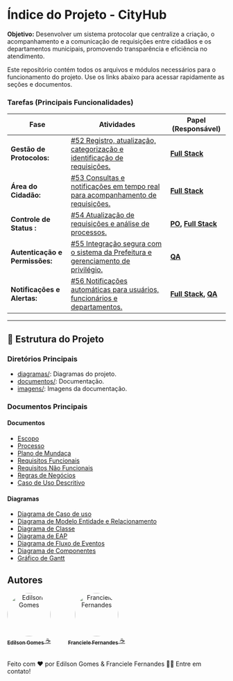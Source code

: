 
# Índice do Projeto - CityHub

**Objetivo:** 
Desenvolver um sistema protocolar que centralize a criação, o acompanhamento e a comunicação de requisições entre cidadãos e os departamentos municipais, promovendo transparência e eficiência no atendimento.


Este repositório contém todos os arquivos e módulos necessários para o funcionamento do projeto. Use os links abaixo para acessar rapidamente as seções e documentos.

### **Tarefas (Principais Funcionalidades)**  
| **Fase**   | **Atividades**                     | **Papel (Responsável)**        |
|------------|------------------------------------------------------|--------------------------------|
| **Gestão de Protocolos:** |  [#52 Registro, atualização, categorização e identificação de requisições.](https://github.com/Francielefernandes06/documentacao-projeto-coorporativo-2024.2/issues/52) | [**Full Stack**](./papeis/Desenvolvedor-FullStack.md) |  
| **Área do Cidadão:** | [#53 Consultas e notificações em tempo real para acompanhamento de requisições.](https://github.com/Francielefernandes06/documentacao-projeto-coorporativo-2024.2/issues/53) | [**Full Stack**](./papeis/Desenvolvedor-FullStack.md) |  
| **Controle de Status :** | [#54 Atualização de requisições e análise de processos.](https://github.com/Francielefernandes06/documentacao-projeto-coorporativo-2024.2/issues/54) | **[PO](./papeis/Product-Owner.md), [**Full Stack**](./papeis/Desenvolvedor-FullStack.md)** |  
| **Autenticação e Permissões:** | [#55 Integração segura com o sistema da Prefeitura e gerenciamento de privilégio.](https://github.com/Francielefernandes06/documentacao-projeto-coorporativo-2024.2/issues/55) | **[QA](./papeis/QA.md)** |
| **Notificações e Alertas:** | [#56 Notificações automáticas para usuários, funcionários e departamentos.](https://github.com/Francielefernandes06/documentacao-projeto-coorporativo-2024.2/issues/56) | **[**Full Stack**](./papeis/Desenvolvedor-FullStack.md), [QA](./papeis/QA.md)** |

---

## 📂 Estrutura do Projeto

### **Diretórios Principais**

- [diagramas/](./diagramas): Diagramas do projeto.
- [documentos/](./documentos): Documentação.
- [imagens/](./imagens): Imagens da documentação.


### **Documentos Principais**


#### Documentos

- [Escopo](./Escopo.md)
- [Processo](./Processo.md)
- [Plano de Mundaça](./documentos/documento-mudanca-git.md)
- [Requisitos Funcionais](./documentos/Requisitos-Funcionais-CityHub.md)
- [Requisitos Não Funcionais](./documentos/Requisitos-Funcionais-CityHub.md)
- [Regras de Negócios](./documentos/Regras-de-Negócios-CityHub.md)
- [Caso de Uso Descritivo](./documentos/Caso-de-Uso-CityHub.md)


#### Diagramas

- [Diagrama de Caso de uso](./imagens/Diagrama-Caso-de-Uso.png)
- [Diagrama de Modelo Entidade e Relacionamento](./diagramas/Modelo-Entidade-Relacionamento.md)
- [Diagrama de Classe](./diagramas/Diagrama-Classes.md)
- [Diagrama de EAP](./diagramas/Diagrama-EAP.md)
- [Diagrama de Fluxo de Eventos](./diagramas/Diagrama-Fluxo-Eventos.md)
- [Diagrama de Componentes](./diagramas/Diagrama_Componentes.md)
- [Gráfico de Gantt](./imagens/Gráfico-Gantt.jpeg)



## **Autores**
<div style="display: flex; gap: 20px; align-items: center;">
  <div style="text-align: center;">
    <a href="https://github.com/Edilson-Gomes">
      <img style="border-radius: 50%;" src="https://avatars.githubusercontent.com/u/92894294?v=4" width="100px;" alt="Edilson Gomes" />
      <br />
      <sub><b>Edilson Gomes</b></sub>
    </a>
    <a href="https://github.com/Edilson-Gomes" title="GitHub">☕</a>
  </div>
<br />
  <div style="text-align: center;">
    <a href="https://github.com/Francielefernandes06">
      <img style="border-radius: 50%;" src="https://avatars.githubusercontent.com/u/76757362?s=400&u=684d36af428031c5325f144e85574faa68f9b60f&v=4" width="100px;" alt="Franciele Fernandes" />
      <br />
      <sub><b>Franciele Fernandes</b></sub>
    </a>
    <a href="https://github.com/Francielefernandes06" title="GitHub">☕</a>
  </div>
</div>
<br/>



Feito com ❤️ por Edilson Gomes & Franciele Fernandes 👋🏽 Entre em contato!
